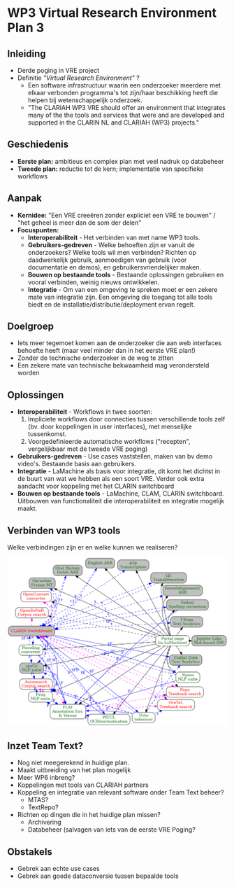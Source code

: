 # WP3 Virtual Research Environment Plan 3

## Inleiding

* Derde poging in VRE project
* Definitie *"Virtual Research Environment"* ?
    * Een software infrastructuur waarin een onderzoeker meerdere met elkaar
      verbonden programma's tot zijn/haar beschikking heeft die helpen bij
      wetenschappelijk onderzoek.
    * "The CLARIAH WP3 VRE should offer an environment that integrates many of the
       the tools and services that were and are developed and supported in the
       CLARIN NL and CLARIAH (WP3) projects."

## Geschiedenis

* **Eerste plan:** ambitieus en complex plan met veel nadruk op databeheer
* **Tweede plan:** reductie tot de kern; implementatie van specifieke workflows

## Aanpak

* **Kernidee:** "Een VRE creeëren zonder expliciet een VRE te bouwen" / "het geheel is meer dan de som der delen"
* **Focuspunten:**
    * **Interoperabiliteit** - Het verbinden van met name WP3 tools.
    * **Gebruikers-gedreven** - Welke behoeften zijn er vanuit de onderzoekers? Welke tools wil men verbinden?  Richten op
        daadwerkelijk gebruik, aanmoedigen van gebruik (voor documentatie en demos), en gebruikersvriendelijker maken.
    * **Bouwen op bestaande tools** - Bestaande oplossingen gebruiken en vooral verbinden, weinig nieuws ontwikkelen.
    * **Integratie** - Om van een omgeving te spreken moet er een zekere mate van integratie zijn. Een omgeving die
        toegang tot alle tools biedt en de installatie/distributie/deployment ervan regelt.

## Doelgroep

* Iets meer tegemoet komen aan de onderzoeker die aan web interfaces behoefte heeft (maar veel minder dan in het eerste
  VRE plan!)
* Zonder de technische onderzoeker in de weg te zitten
* Een zekere mate van technische bekwaamheid mag verondersteld worden

## Oplossingen

* **Interoperabiliteit** - Workflows in twee soorten:
   1. Impliciete workflows door connecties tussen verschillende tools zelf (bv. door koppelingen in user interfaces), met menselijke tussenkomst.
   2. Voorgedefinieerde automatische workflows ("recepten", vergelijkbaar met de tweede VRE poging)
* **Gebruikers-gedreven** - Use cases vaststellen, maken van bv demo video's. Bestaande basis aan gebruikers.
* **Integratie** - LaMachine als basis voor integratie, dit komt het dichtst in de buurt van wat we hebben als een soort VRE. Verder ook extra aandacht voor koppeling met het CLARIN switchboard
* **Bouwen op bestaande tools** - LaMachine, CLAM, CLARIN switchboard. Uitbouwen van functionaliteit die
    interoperabiliteit en integratie mogelijk maakt.

## Verbinden van WP3 tools

Welke verbindingen zijn er en welke kunnen we realiseren?

![Services](services.png)

## Inzet Team Text?

* Nog niet meegerekend in huidige plan.
* Maakt uitbreiding van het plan mogelijk
* Meer WP6 inbreng?
* Koppelingen met tools van CLARIAH partners
* Koppeling en integratie van relevant software onder Team Text beheer?
    * MTAS?
    * TextRepo?
* Richten op dingen die in het huidige plan missen?
    * Archivering
    * Databeheer (salvagen van iets van de eerste VRE Poging?

## Obstakels

* Gebrek aan echte use cases
* Gebrek aan goede dataconversie tussen bepaalde tools


